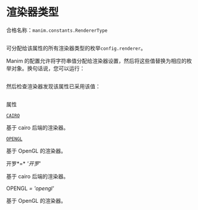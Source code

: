 # 渲染器类型

合格名称：`manim.constants.RendererType`


```py

```


可分配给该属性的所有渲染器类型的枚举`config.renderer`。

Manim 的配置允许将字符串值分配给渲染器设置，然后将这些值替换为相应的枚举对象。换句话说，您可以运行：


```py

```


然后检查渲染器发现该属性已采用该值：


```py

```


属性

[`CAIRO`]()

基于 cairo 后端的渲染器。

[`OPENGL`]()

基于 OpenGL 的渲染器。

开罗*=* _'开罗'_ 

基于 cairo 后端的渲染器。

OPENGL _=_ _'opengl'_ 

基于 OpenGL 的渲染器。
